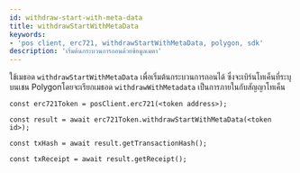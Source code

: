 ```yaml
---
id: withdraw-start-with-meta-data
title: withdrawStartWithMetaData
keywords:
- 'pos client, erc721, withdrawStartWithMetaData, polygon, sdk'
description: 'เริ่มต้นกระบวนการถอนด้วยข้อมูลเมตา'
---
```


ใช้เมธอด `withdrawStartWithMetaData` เพื่อเริ่มต้นกระบวนการถอนได้ ซึ่งจะเบิร์นโทเค็นที่ระบุบนเชน Polygonโดยจะเรียกเมธอด `withdrawWithMetadata` เป็นการภายในกับสัญญาโทเค็น


```
const erc721Token = posClient.erc721(<token address>);

const result = await erc721Token.withdrawStartWithMetaData(<token id>);

const txHash = await result.getTransactionHash();

const txReceipt = await result.getReceipt();

```
